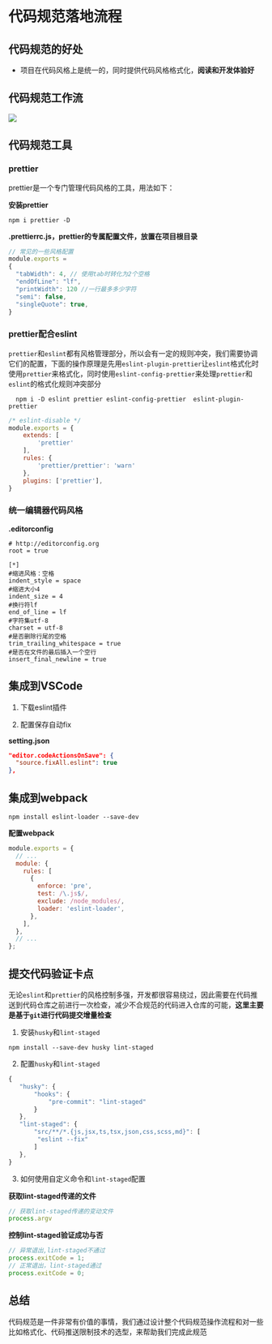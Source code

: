 # 代码规范落地流程

## 代码规范的好处

* 项目在代码风格上是统一的，同时提供代码风格格式化，**阅读和开发体验好**

## 代码规范工作流

  ![](https://p6-juejin.byteimg.com/tos-cn-i-k3u1fbpfcp/b8049b0abe614c639ebe487d11f0ab7e~tplv-k3u1fbpfcp-zoom-1.image)

## 代码规范工具

### prettier

prettier是一个专门管理代码风格的工具，用法如下：

**安装prettier**

``` shell
npm i prettier -D
```

**.prettierrc.js，prettier的专属配置文件，放置在项目根目录**

```js
// 常见的一些风格配置
module.exports =
{
  "tabWidth": 4, // 使用tab时转化为2个空格
  "endOfLine": "lf",
  "printWidth": 120 //一行最多多少字符
  "semi": false,
  "singleQuote": true,
}
```

### prettier配合eslint

`prettier`和`eslint`都有风格管理部分，所以会有一定的规则冲突，我们需要协调它们的配置，下面的操作原理是先用`eslint-plugin-prettier`让`eslint`格式化时使用`prettier`来格式化，同时使用`eslint-config-prettier`来处理`prettier`和`eslint`的格式化规则冲突部分

``` shell
  npm i -D eslint prettier eslint-config-prettier  eslint-plugin-prettier
```

``` js
/* eslint-disable */
module.exports = {
    extends: [
        'prettier'
    ],
    rules: {
        'prettier/prettier': 'warn'
    },
    plugins: ['prettier'],
}

```

### 统一编辑器代码风格

**.editorconfig**

```
# http://editorconfig.org
root = true

[*]
#缩进风格：空格
indent_style = space
#缩进大小4
indent_size = 4
#换行符lf
end_of_line = lf
#字符集utf-8
charset = utf-8
#是否删除行尾的空格
trim_trailing_whitespace = true
#是否在文件的最后插入一个空行
insert_final_newline = true
```



## 集成到VSCode

1. 下载eslint插件

2. 配置保存自动fix

**setting.json**

``` json
"editor.codeActionsOnSave": {
  "source.fixAll.eslint": true
},
```

## 集成到webpack

```shell
npm install eslint-loader --save-dev
```

**配置webpack**

```js
module.exports = {
  // ...
  module: {
    rules: [
      {
        enforce: 'pre',
        test: /\.js$/,
        exclude: /node_modules/,
        loader: 'eslint-loader',
      },
    ],
  },
  // ...
};
```

## 提交代码验证卡点

无论`eslint`和`prettier`的风格控制多强，开发都很容易绕过，因此需要在代码推送到代码仓库之前进行一次检查，减少不合规范的代码进入仓库的可能，**这里主要是基于`git`进行代码提交增量检查**

1. 安装`husky`和`lint-staged`

```shell
npm install --save-dev husky lint-staged
```

2. 配置`husky`和`lint-staged`

```js
{
   "husky": {
       "hooks": {
           "pre-commit": "lint-staged"
       }
   },
   "lint-staged": {
       "src/**/*.{js,jsx,ts,tsx,json,css,scss,md}": [
        "eslint --fix"
       ]
   },
}
```

3. 如何使用自定义命令和`lint-staged`配置

**获取lint-staged传递的文件**

```js
// 获取lint-staged传递的变动文件
process.argv
```

**控制lint-staged验证成功与否**

```js
// 异常退出,lint-staged不通过
process.exitCode = 1;
// 正常退出，lint-staged通过
process.exitCode = 0;
```

## 总结

代码规范是一件非常有价值的事情，我们通过设计整个代码规范操作流程和对一些比如格式化、代码推送限制技术的选型，来帮助我们完成此规范
